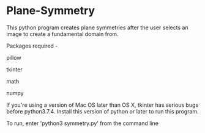 # Plane-Symmetry
This python program creates plane symmetries after the user selects an image to create a fundamental domain from.

Packages required -

pillow

tkinter

math

numpy

If you're using a version of Mac OS later than OS X, tkinter has serious bugs before python3.7.4. Install this version of python or later to run this program.

To run, enter
  'python3 symmetry.py'
from the command line
